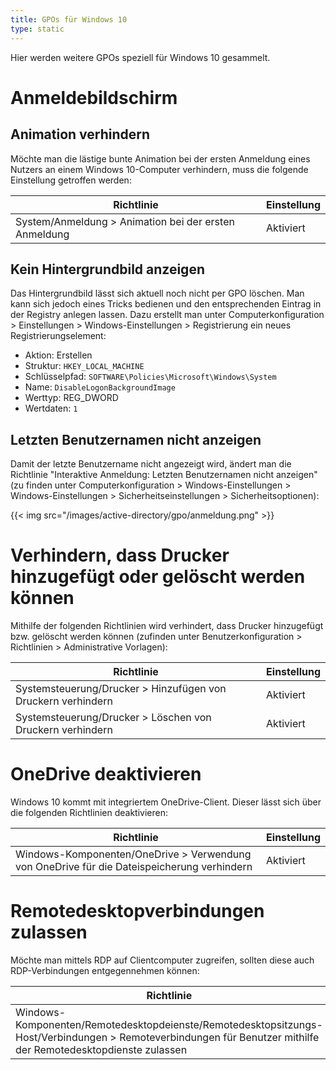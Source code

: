 ```yaml
---
title: GPOs für Windows 10
type: static
---
```


Hier werden weitere GPOs speziell für Windows 10 gesammelt.

<!--more-->

# Anmeldebildschirm
## Animation verhindern

Möchte man die lästige bunte Animation bei der ersten Anmeldung eines Nutzers an einem Windows 10-Computer verhindern, muss die folgende Einstellung getroffen werden:

| Richtlinie | Einstellung |
|---|---|
| System/Anmeldung > Animation bei der ersten Anmeldung | Aktiviert |

## Kein Hintergrundbild anzeigen

Das Hintergrundbild lässt sich aktuell noch nicht per GPO löschen. Man kann sich jedoch eines Tricks bedienen und den entsprechenden Eintrag in der Registry anlegen lassen. Dazu erstellt man unter Computerkonfiguration > Einstellungen > Windows-Einstellungen > Registrierung ein neues Registrierungselement:

* Aktion: Erstellen
* Struktur: `HKEY_LOCAL_MACHINE`
* Schlüsselpfad: `SOFTWARE\Policies\Microsoft\Windows\System`
* Name: `DisableLogonBackgroundImage`
* Werttyp: REG_DWORD
* Wertdaten: `1`

## Letzten Benutzernamen nicht anzeigen

Damit der letzte Benutzername nicht angezeigt wird, ändert man die Richtlinie "Interaktive Anmeldung: Letzten Benutzernamen nicht anzeigen" (zu finden unter Computerkonfiguration > Windows-Einstellungen > Windows-Einstellungen > Sicherheitseinstellungen > Sicherheitsoptionen):

{{< img src="/images/active-directory/gpo/anmeldung.png" >}}

# Verhindern, dass Drucker hinzugefügt oder gelöscht werden können

Mithilfe der folgenden Richtlinien wird verhindert, dass Drucker hinzugefügt bzw. gelöscht werden können (zufinden unter Benutzerkonfiguration > Richtlinien > Administrative Vorlagen):

| Richtlinie | Einstellung |
|---|---|
| Systemsteuerung/Drucker > Hinzufügen von Druckern verhindern | Aktiviert |
| Systemsteuerung/Drucker > Löschen von Druckern verhindern | Aktiviert |

# OneDrive deaktivieren

Windows 10 kommt mit integriertem OneDrive-Client. Dieser lässt sich über die folgenden Richtlinien deaktivieren:

| Richtlinie | Einstellung |
|---|---|
| Windows-Komponenten/OneDrive > Verwendung von OneDrive für die Dateispeicherung verhindern | Aktiviert |

# Remotedesktopverbindungen zulassen

Möchte man mittels RDP auf Clientcomputer zugreifen, sollten diese auch RDP-Verbindungen entgegennehmen können:

| Richtlinie | Einstellung |
|---|---|
| Windows-Komponenten/Remotedesktopdeienste/Remotedesktopsitzungs-Host/Verbindungen > Remoteverbindungen für Benutzer mithilfe der Remotedesktopdienste zulassen | Aktiviert |

